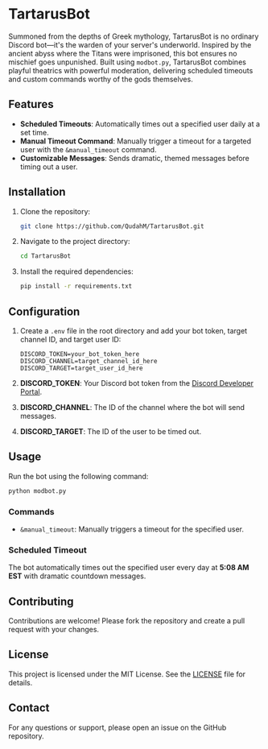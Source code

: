 # TartarusBot

Summoned from the depths of Greek mythology, TartarusBot is no ordinary Discord bot—it's the warden of your server's underworld. Inspired by the ancient abyss where the Titans were imprisoned, this bot ensures no mischief goes unpunished. Built using `modbot.py`, TartarusBot combines playful theatrics with powerful moderation, delivering scheduled timeouts and custom commands worthy of the gods themselves.

## Features

- **Scheduled Timeouts**: Automatically times out a specified user daily at a set time.
- **Manual Timeout Command**: Manually trigger a timeout for a targeted user with the `&manual_timeout` command.
- **Customizable Messages**: Sends dramatic, themed messages before timing out a user.

## Installation

1. Clone the repository:
    ```bash
    git clone https://github.com/QudahM/TartarusBot.git
    ```
2. Navigate to the project directory:
    ```bash
    cd TartarusBot
    ```
3. Install the required dependencies:
    ```bash
    pip install -r requirements.txt
    ```

## Configuration

1. Create a `.env` file in the root directory and add your bot token, target channel ID, and target user ID:
    ```env
    DISCORD_TOKEN=your_bot_token_here
    DISCORD_CHANNEL=target_channel_id_here
    DISCORD_TARGET=target_user_id_here
    ```

2. **DISCORD_TOKEN**: Your Discord bot token from the [Discord Developer Portal](https://discord.com/developers/applications).
3. **DISCORD_CHANNEL**: The ID of the channel where the bot will send messages.
4. **DISCORD_TARGET**: The ID of the user to be timed out.

## Usage

Run the bot using the following command:
```bash
python modbot.py
```

### Commands

- `&manual_timeout`: Manually triggers a timeout for the specified user.

### Scheduled Timeout

The bot automatically times out the specified user every day at **5:08 AM EST** with dramatic countdown messages.

## Contributing

Contributions are welcome! Please fork the repository and create a pull request with your changes.

## License

This project is licensed under the MIT License. See the [LICENSE](LICENSE) file for details.

## Contact

For any questions or support, please open an issue on the GitHub repository.

